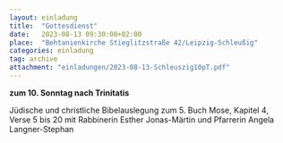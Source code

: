 ```yaml
---
layout: einladung
title:  "Gottesdienst"
date:   2023-08-13 09:30:00+02:00
place:  "Behtanienkirche Stieglitzstraße 42/Leipzig-Schleußig"
categories: einladung
tag: archive
attachment: "einladungen/2023-08-13-Schleuszig10pT.pdf"
---
```


**zum 10. Sonntag nach Trinitatis**

Jüdische und christliche Bibelauslegung zum 5. Buch Mose, Kapitel 4, Verse 5 bis 20
mit Rabbinerin Esther Jonas-Märtin und Pfarrerin Angela Langner-Stephan
